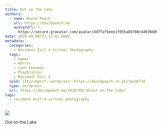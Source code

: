 ```yaml
---
title: Out on the Lake
authors:
  - name: David Peach
    url: https://davidpeach.me
    avatarUrl: >-
      https://secure.gravatar.com/avatar/4d7faf5eee1f055a85788c44936b8995eaab6dfb004e7854ec747ccb272e91ee?s=96&d=mm&r=g
date: 2020-09-09T22:13:02.000Z
metadata:
  categories:
    - Resident Evil 4 Virtual Photography
  tags:
    - Games
    - Horror
    - Leon Kennedy
    - PlayStation
    - Resident Evil 4
  uuid: 11ty/import::wordpress::https://davidpeach.co.uk/?p=36716
  type: wordpress
  url: https://davidpeach.me/2020/09/10/out-on-the-lake/
tags:
  - resident-evil-4-virtual-photography
---
```

[![](/assets/resident-evil-4_20200830135048-xi1Um5bMrLT5.jpg)](/assets/resident-evil-4_20200830135048-xi1Um5bMrLT5.jpg)

Out on the Lake